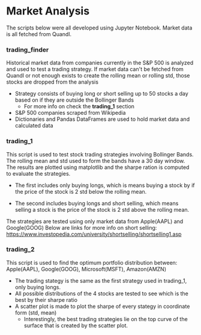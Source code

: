 # Market Analysis

The scripts below were all developed using Jupyter Notebook. Market data is all fetched from Quandl.

### trading_finder
Historical market data from companies currently in the S&P 500 is analyzed and used to test a trading strategy. If market data can't be fetched from Quandl or not enough exists to create the rolling mean or rolling std, those stocks are dropped from the analysis

* Strategy consists of buying long or short selling up to 50 stocks a day based on if they are outside the Bollinger Bands
  * For more info on check the __trading_1__ section
*	S&P 500 companies scraped from Wikipedia
*	Dictionaries and Pandas DataFrames are used to hold market data and calculated data 


### trading_1
This script is used to test stock trading strategies involving Bollinger Bands. The rolling mean and std used to form the bands have a 30 day window. The results are plotted using matplotlib and the sharpe ration is computed to evaluate the strategies.

* The first includes only buying longs, which is means buying a stock by if the price of the stock is 2 std below the rolling mean.

* The second includes buying longs and short selling, which means selling a stock is the price of the stock is 2 std above the rolling mean.

The strategies are tested using only market data from Apple(AAPL) and Google(GOOG) 
Below are links for more info on short selling:
https://www.investopedia.com/university/shortselling/shortselling1.asp

### trading_2
This script is used to find the optimum portfolio distribution between: Apple(AAPL), Google(GOOG), Microsoft(MSFT), Amazon(AMZN)

* The trading stategy is the same as the first strategy used in trading_1, only buying longs. 
* All possible distributions of the 4 stocks are tested to see which is the best by their sharpe ratio
* A scatter plot is made to plot the sharpe of every stategy in coordinate form (std, mean)
  * Interestingly, the best trading strategies lie on the top curve of the surface that is created by the scatter plot.
